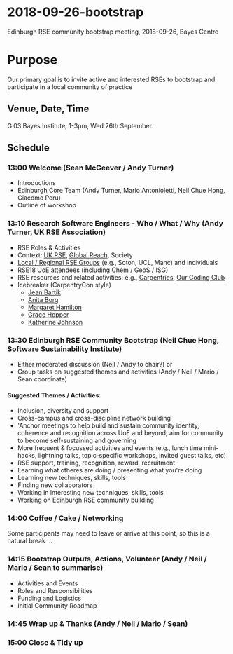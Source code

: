 # 2018-09-26-bootstrap

Edinburgh RSE community bootstrap meeting, 2018-09-26, Bayes Centre

#	Purpose

Our primary goal is to invite active and interested RSEs to bootstrap and participate in a local community of practice

##	Venue, Date, Time

G.03 Bayes Institute; 1-3pm, Wed 26th September 

##	Schedule


###	13:00	Welcome (Sean McGeever / Andy Turner)

* Introductions
* Edinburgh Core Team (Andy Turner, Mario Antonioletti, Neil Chue Hong, Giacomo Peru)
* Outline of workshop


###	13:10	Research Software Engineers - Who / What / Why (Andy Turner, UK RSE Association)

* RSE Roles & Activities
* Context: [UK RSE](https://rse.ac.uk/), [Global Reach](https://rse.ac.uk/community/international-rse-groups/), Society
* [Local / Regional RSE Groups](https://rse.ac.uk/community/research-software-groups-rsgs/) (e.g., Soton, UCL, Manc) and individuals
* RSE18 UoE attendees (including Chem / GeoS / ISG)
* RSE resources and related activities: e.g., [Carpentries](https://carpentries.org/), [Our Coding Club](https://ourcodingclub.github.io/)
* Icebreaker (CarpentryCon style)
  - [Jean Bartik](https://en.wikipedia.org/wiki/Jean_Bartik)
  - [Anita Borg](https://en.wikipedia.org/wiki/Anita_Borg)
  - [Margaret Hamilton](https://en.wikipedia.org/wiki/Margaret_Hamilton_(scientist))
  - [Grace Hopper](https://en.wikipedia.org/wiki/Grace_Hopper)
  - [Katherine Johnson](https://en.wikipedia.org/wiki/Katherine_Johnson)


###	13:30	Edinburgh RSE Community Bootstrap (Neil Chue Hong, Software Sustainability Institute)

- Either moderated discussion (Neil / Andy to chair?) 
  or 
- Group tasks on suggested themes and activities 
  (Andy / Neil / Mario / Sean coordinate)

####  Suggested Themes / Activities:

* Inclusion, diversity and support
* Cross-campus and cross-discipline network building
* 'Anchor'meetings to help build and sustain community identity, coherence and recognition across UoE and beyond; aim for community to become self-sustaining and governing
* More frequent & focussed activities and events (e.g., lunch time mini- hacks, lightning talks, topic-specific workshops, invited guest talks, etc)
* RSE support, training, recognition, reward, recruitment
* Learning what otheres are doing / presenting what you're doing
* Learning new techniques, skills, tools
* Finding new collaborators
* Working in interesting new techniques, skills, tools
* Working on Edinburgh RSE community building


###	14:00	Coffee / Cake / Networking

Some participants may need to leave or arrive at this point, so this is
a natural break ...


###	14:15	Bootstrap Outputs, Actions, Volunteer (Andy / Neil / Mario / Sean to summarise)

* Activities and Events
* Roles and Responsibilities
* Funding and Logistics
* Initial Community Roadmap


###	14:45	Wrap up & Thanks (Andy / Neil / Mario / Sean)


###	15:00	Close & Tidy up
